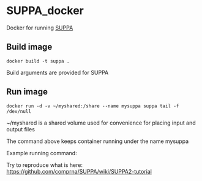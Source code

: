 # SUPPA_docker
Docker for running [SUPPA](https://github.com/comprna/SUPPA)

## Build image

    docker build -t suppa .

Build arguments are provided for SUPPA

## Run image

    docker run -d -v ~/myshared:/share --name mysuppa suppa tail -f /dev/null

~/myshared is a shared volume used for convenience for placing input and output files

The command above keeps container running under the name mysuppa

Example running command:

Try to reproduce what is here: https://github.com/comprna/SUPPA/wiki/SUPPA2-tutorial



